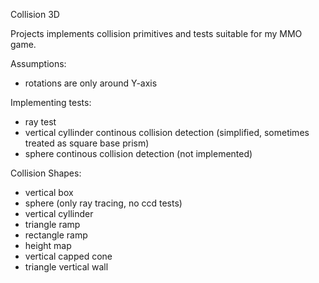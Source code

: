 
Collision 3D

Projects implements collision primitives and tests suitable for my MMO game.

Assumptions:
  - rotations are only around Y-axis

Implementing tests:
  - ray test
  - vertical cyllinder continous collision detection (simplified, sometimes
          treated as square base prism)
  - sphere continous collision detection (not implemented)

Collision Shapes:
  - vertical box
  - sphere (only ray tracing, no ccd tests)
  - vertical cyllinder
  - triangle ramp
  - rectangle ramp
  - height map
  - vertical capped cone
  - triangle vertical wall
  


